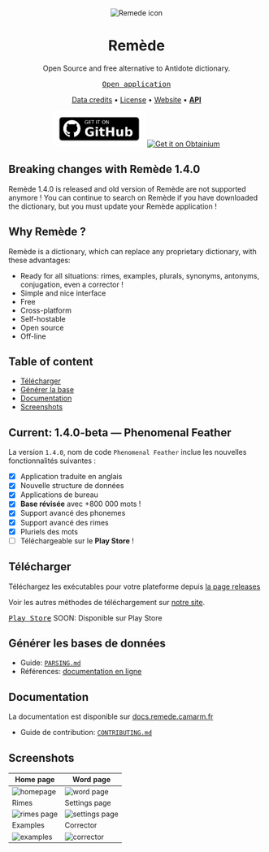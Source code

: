 <div align="center">
<br>
<br>
<img alt="Remede icon" src=".github/icon.png" height="100" width="100">

# Remède
Open Source and free alternative to Antidote dictionary.

[<kbd>Open application</kbd>](https://remede-app.camarm.fr)

[Data credits](https://docs.remede.camarm.fr/docs/database/credits) • [License](https://github.com/camarm-dev/remede/blob/main/LICENSE) • [Website](https://remede.camarm.fr) • **[API](https://api-remede.camarm.fr/docs)**

[<img src="https://raw.githubusercontent.com/deckerst/common/main/assets/get-it-on-github.png"
      alt='Get it on GitHub'
      height="70">](https://github.com/camarm-dev/remede/releases/latest)
[<img src="https://github.com/user-attachments/assets/713d71c5-3dec-4ec4-a3f2-8d28d025a9c6"
      alt='Get it on Obtainium'
      height="70">](https://apps.obtainium.imranr.dev/redirect?r=obtainium://app/%7B%22id%22%3A%22dev.camarm.remede%22%2C%22url%22%3A%22https%3A%2F%2Fgithub.com%2Fcamarm-dev%2Fremede%22%2C%22author%22%3A%22camarm-dev%22%2C%22name%22%3A%22Rem%C3%A8de%22%2C%22preferredApkIndex%22%3A0%2C%22additionalSettings%22%3A%22%7B%5C%22includePrereleases%5C%22%3Afalse%2C%5C%22fallbackToOlderReleases%5C%22%3Atrue%2C%5C%22filterReleaseTitlesByRegEx%5C%22%3A%5C%22%5C%22%2C%5C%22filterReleaseNotesByRegEx%5C%22%3A%5C%22%5C%22%2C%5C%22verifyLatestTag%5C%22%3Afalse%2C%5C%22dontSortReleasesList%5C%22%3Afalse%2C%5C%22useLatestAssetDateAsReleaseDate%5C%22%3Afalse%2C%5C%22releaseTitleAsVersion%5C%22%3Afalse%2C%5C%22trackOnly%5C%22%3Afalse%2C%5C%22versionExtractionRegEx%5C%22%3A%5C%22%5C%22%2C%5C%22matchGroupToUse%5C%22%3A%5C%22%5C%22%2C%5C%22versionDetection%5C%22%3Atrue%2C%5C%22releaseDateAsVersion%5C%22%3Afalse%2C%5C%22useVersionCodeAsOSVersion%5C%22%3Afalse%2C%5C%22apkFilterRegEx%5C%22%3A%5C%22%5C%22%2C%5C%22invertAPKFilter%5C%22%3Afalse%2C%5C%22autoApkFilterByArch%5C%22%3Atrue%2C%5C%22appName%5C%22%3A%5C%22%5C%22%2C%5C%22shizukuPretendToBeGooglePlay%5C%22%3Afalse%2C%5C%22allowInsecure%5C%22%3Afalse%2C%5C%22exemptFromBackgroundUpdates%5C%22%3Afalse%2C%5C%22skipUpdateNotifications%5C%22%3Afalse%2C%5C%22about%5C%22%3A%5C%22%5C%22%2C%5C%22refreshBeforeDownload%5C%22%3Afalse%7D%22%2C%22overrideSource%22%3A%22GitHub%22%7D)

</div>

## Breaking changes with Remède 1.4.0

Remède 1.4.0 is released and old version of Remède are not supported anymore ! You can continue to search on Remède if you have downloaded the dictionary, but you must update your Remède application !

## Why Remède ?

Remède is a dictionary, which can replace any proprietary dictionary, with these advantages:
- Ready for all situations: rimes, examples, plurals, synonyms, antonyms, conjugation, even a corrector !
- Simple and nice interface
- Free
- Cross-platform
- Self-hostable
- Open source
- Off-line

## Table of content
- [Télécharger](#télécharger)
- [Générer la base](#générer-les-bases-de-données)
- [Documentation](#documentation)
- [Screenshots](#screenshots)

## Current: 1.4.0-beta — Phenomenal Feather

La version `1.4.0`, nom de code `Phenomenal Feather` inclue les nouvelles fonctionnalités suivantes :
- [x] Application traduite en anglais
- [x] Nouvelle structure de données
- [x] Applications de bureau
- [x] **Base révisée** avec +800 000 mots !
- [x] Support avancé des phonemes
- [x] Support avancé des rimes
- [x] Pluriels des mots
- [ ] Téléchargeable sur le **Play Store** !

## Télécharger

Téléchargez les exécutables pour votre plateforme depuis [la page releases](/releases)

Voir les autres méthodes de téléchargement sur [notre site](https://remede.camarm.fr).

[<kbd>Play Store</kbd>]()
SOON: Disponible sur Play Store

## Générer les bases de données

- Guide: [`PARSING.md`](https://github.com/camarm-dev/remede/blob/main/PARSING.md)
- Références: [documentation en ligne](https://remede.camarm.fr/FR#donn%C3%A9es)

## Documentation

La documentation est disponible sur [docs.remede.camarm.fr](https://docs.remede.camarm.fr)
- Guide de contribution: [`CONTRIBUTING.md`](https://github.com/camarm-dev/remede/blob/main/CONTRIBUTING.md)

## Screenshots

| Home page                                                | Word page                                                   |
|----------------------------------------------------------|-------------------------------------------------------------|
| ![homepage](.github/home.jpeg)                           | ![word page](metadata/fr/images/phoneScreenshots/3.jpg)     |
| Rimes                                                    | Settings page                                               |
| ![rimes page](metadata/fr/images/phoneScreenshots/6.jpg) | ![settings page](metadata/fr/images/phoneScreenshots/7.jpg) |
| Examples                                                 | Corrector                                                   |
| ![examples](metadata/fr/images/phoneScreenshots/4.jpg)   | ![corrector](metadata/fr/images/phoneScreenshots/5.jpg)     |
  
